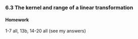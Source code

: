 ### 6.3 The kernel and range of a linear transformation

#### Homework
1-7 all, 13b, 14-20 all (see my answers)
